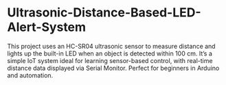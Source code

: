 # Ultrasonic-Distance-Based-LED-Alert-System
This project uses an HC-SR04 ultrasonic sensor to measure distance and lights up the built-in LED when an object is detected within 100 cm. It’s a simple IoT system ideal for learning sensor-based control, with real-time distance data displayed via Serial Monitor. Perfect for beginners in Arduino and automation.
